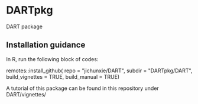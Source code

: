 # DARTpkg
DART package


## Installation guidance
In R, run the following block of codes:


remotes::install_github(
  repo = "jichunxie/DART",
  subdir = "DARTpkg/DART",
  build_vignettes = TRUE,
  build_manual = TRUE)



A tutorial of this package can be found in this repository under DART/vignettes/
